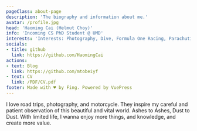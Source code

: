```yaml
---
pageClass: about-page
description: 'The biography and information about me.'
avatar: /profile.jpg
head: 'Haoming Cai (Helmut Choy)'
info: 'Incoming CS PhD Student @ UMD'
interests: 'Interests: Photography, Dive, Formula One Racing, Parachuting.'
socials:
- title: github
  link: https://github.com/HaomingCai
actions:
- text: Blog
  link: https://github.com/mtobeiyf
- text: CV
  link: /PDF/CV.pdf
footer: Made with ♥ by Fing. Powered by VuePress
---
```


<AboutCard :frontmatter="$page.frontmatter" >

I love road trips, photography, and motorcycle. They inspire my careful and patient observation of this beautiful and vital world. Ashes to Ashes, Dust to Dust. With limited life, I wanna enjoy more things, and knowledge, and create more value. 

</AboutCard>

<style lang="stylus">

.theme-container.about-page .page
  background-color #e6ecf0
  min-height calc(100vh)
  
  .last-updated
    display none

</style>